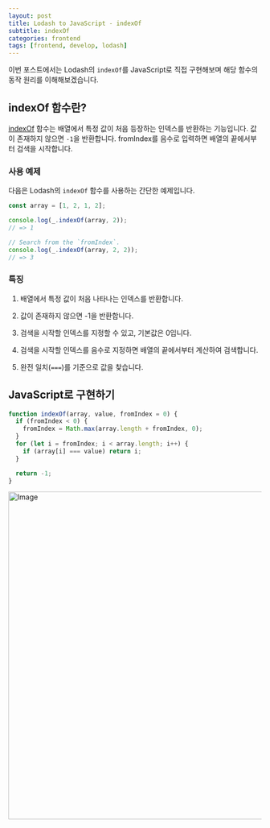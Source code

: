 ```yaml
---
layout: post
title: Lodash to JavaScript - indexOf
subtitle: indexOf
categories: frontend
tags: [frontend, develop, lodash]
---
```


이번 포스트에서는 Lodash의 `indexOf`를 JavaScript로 직접 구현해보며 해당 함수의 동작 원리를 이해해보겠습니다.

## indexOf 함수란?

[indexOf](https://lodash.com/docs/4.17.15#indexOf) 함수는 배열에서 특정 값이 처음 등장하는 인덱스를 반환하는 기능입니다.
값이 존재하지 않으면 `-1`을 반환합니다.
fromIndex를 음수로 입력하면 배열의 끝에서부터 검색을 시작합니다.

### 사용 예제

다음은 Lodash의 `indexOf` 함수를 사용하는 간단한 예제입니다.

```javascript
const array = [1, 2, 1, 2];

console.log(_.indexOf(array, 2));
// => 1

// Search from the `fromIndex`.
console.log(_.indexOf(array, 2, 2));
// => 3
```

### 특징

1. 배열에서 특정 값이 처음 나타나는 인덱스를 반환합니다.

2. 값이 존재하지 않으면 -1을 반환합니다.

3. 검색을 시작할 인덱스를 지정할 수 있고, 기본값은 0입니다.

4. 검색을 시작할 인덱스를 음수로 지정하면 배열의 끝에서부터 계산하여 검색합니다.

5. 완전 일치(`===`)를 기준으로 값을 찾습니다.

## JavaScript로 구현하기

```javascript
function indexOf(array, value, fromIndex = 0) {
  if (fromIndex < 0) {
    fromIndex = Math.max(array.length + fromIndex, 0);
  }
  for (let i = fromIndex; i < array.length; i++) {
    if (array[i] === value) return i;
  }

  return -1;
}
```

<img width="651" alt="Image" src="https://github.com/user-attachments/assets/04860a06-d101-4950-bdeb-70c8311714de" />
